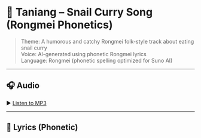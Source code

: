 # 🐌 Taniang – Snail Curry Song (Rongmei Phonetics)

> Theme: A humorous and catchy Rongmei folk-style track about eating snail curry  
> Voice: AI-generated using phonetic Rongmei lyrics  
> Language: Rongmei (phonetic spelling optimized for Suno AI)

---

## 🎧 Audio  
▶️ [Listen to MP3](taniang.mp3)

---

## 🎤 Lyrics (Phonetic)

